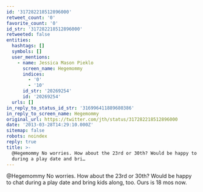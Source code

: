 ```yaml
---
id: '317282218512896000'
retweet_count: '0'
favorite_count: '0'
id_str: '317282218512896000'
retweeted: false
entities:
  hashtags: []
  symbols: []
  user_mentions:
    - name: Jessica Mason Pieklo
      screen_name: Hegemommy
      indices:
        - '0'
        - '10'
      id_str: '20269254'
      id: '20269254'
  urls: []
in_reply_to_status_id_str: '316996411889680386'
in_reply_to_screen_name: Hegemommy
original_url: https://twitter.com/jth/status/317282218512896000
date: '2013-03-28T14:29:10.000Z'
sitemap: false
robots: noindex
reply: true
title: >-
  @Hegemommy No worries. How about the 23rd or 30th? Would be happy to chat
  during a play date and bri…
---
```


@Hegemommy No worries. How about the 23rd or 30th? Would be happy to chat during a play date and bring kids along, too. Ours is 18 mos now.